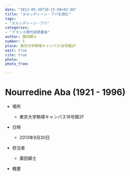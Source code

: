 ```yaml
---
date: "2013-09-30T10:15:08+02:00"
title: "ヌルッディーン・アバを読む"
tags:
- "ヌルッディーン・アバ"
categories:
- "フランス現代詩読書会"
author: 廣田郷士 
number: 5
place: 東京大学駒場キャンパス18号館2F
wait: true
cite: true
photo:
photo_from:

---
```


# Nourredine Aba (1921 - 1996)


<!--more-->

* 場所

	- 東京大学駒場キャンパス18号館2F

* 日時

	- 2013年9月30日

* 担当者

	- 廣田郷士 

* 概要


